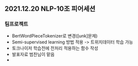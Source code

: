 ## 2021.12.20 NLP-10조 피어세션

### 팀프로젝트
- BertWordPieceTokenizer로 변경([unk]문제)
- Semi-supervised learning 방법 적용 -> 트위치데이터 학습 가능
- 토크나이저 학습전에 전처리 적용하는 함수 작성
- 발표자료 범찬님이 맡음
- 
